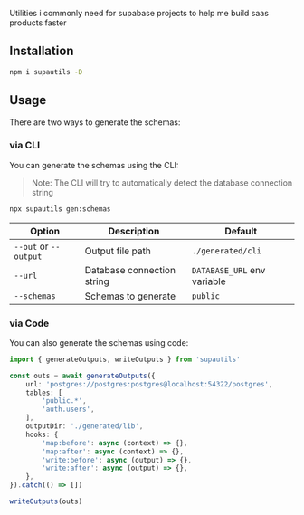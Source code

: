 Utilities i commonly need for supabase projects to help me build saas products faster

## Installation

```bash
npm i supautils -D
```

## Usage

There are two ways to generate the schemas:

### via CLI

You can generate the schemas using the CLI:

> Note: The CLI will try to automatically detect the database connection string

```bash
npx supautils gen:schemas
```

| Option | Description | Default |
| --- | --- | --- |
| `--out` or `--output` | Output file path | `./generated/cli` |
| `--url` | Database connection string | `DATABASE_URL` env variable |
| `--schemas` | Schemas to generate | `public` |

### via Code

You can also generate the schemas using code:

```ts
import { generateOutputs, writeOutputs } from 'supautils'

const outs = await generateOutputs({
    url: 'postgres://postgres:postgres@localhost:54322/postgres',
    tables: [
        'public.*',
        'auth.users',
    ],
    outputDir: './generated/lib',
    hooks: {
        'map:before': async (context) => {},
        'map:after': async (context) => {},
        'write:before': async (output) => {},
        'write:after': async (output) => {},
    },
}).catch(() => [])

writeOutputs(outs)
```
